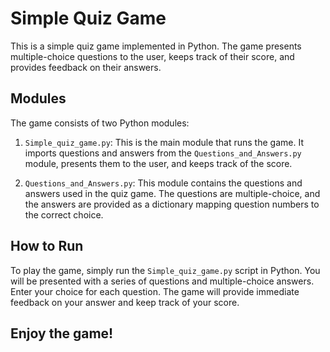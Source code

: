# Simple Quiz Game

This is a simple quiz game implemented in Python. The game presents multiple-choice questions to the user, keeps track of their score, and provides feedback on their answers.

## Modules

The game consists of two Python modules:

1. `Simple_quiz_game.py`: This is the main module that runs the game. It imports questions and answers from the `Questions_and_Answers.py` module, presents them to the user, and keeps track of the score.

2. `Questions_and_Answers.py`: This module contains the questions and answers used in the quiz game. The questions are multiple-choice, and the answers are provided as a dictionary mapping question numbers to the correct choice.

## How to Run

To play the game, simply run the `Simple_quiz_game.py` script in Python. You will be presented with a series of questions and multiple-choice answers. Enter your choice for each question. The game will provide immediate feedback on your answer and keep track of your score.

## Enjoy the game!

 